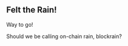 ## Felt the Rain! <emoji id="rain_cloud" />

Way to go! <emoji id="smiley" />

Should we be calling on-chain rain, blockrain? <emoji id="thinking_face" />